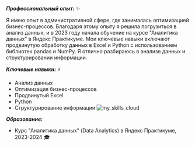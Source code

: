 ***Профессиональный опыт:*** ✨

Я имею опыт в административной сфере, где занималась оптимизацией бизнес-процессов. Благодаря этому опыту я решила погрузиться в анализ данных, и в 2023 году начала обучение на курсе "Аналитика данных" в Яндекс Практикуме. Мои ключевые навыки включают продвинутую обработку данных в Excel и Python с использованием библиотек pandas и NumPy. Я отлично разбираюсь в анализе данных и структурировании информации.

***Ключевые навыки:*** ⚡
- Анализ данных
- Оптимизация бизнес-процессов
- Продвинутый Excel
- Python
- Структурирование информации
![my_skills_cloud](https://github.com/Miokova/Miokova/assets/164035116/d5231335-9a09-4daf-9760-35694d5691ac)


***Образование:***
- Курс "Аналитика данных" (Data Analytics) в Яндекс Практикуме, 2023-2024 🎓
